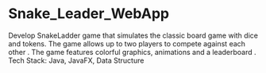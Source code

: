 # Snake_Leader_WebApp
Develop SnakeLadder game that simulates the classic board game with dice and tokens. The game allows up to two players to compete against each other   .  The game features colorful graphics, animations and a leaderboard . Tech Stack: Java, JavaFX, Data Structure
